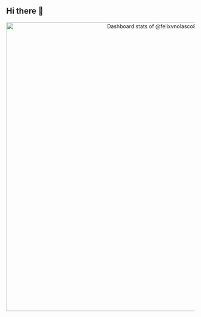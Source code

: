 ## Hi there 👋

<!--
**felixvnolasco84/felixvnolasco84** is a ✨ _special_ ✨ repository because its `README.md` (this file) appears on your GitHub profile.

Here are some ideas to get you started:

- 🔭 I’m currently working on ...
- 🌱 I’m currently learning ...
- 👯 I’m looking to collaborate on ...
- 🤔 I’m looking for help with ...
- 💬 Ask me about ...
- 📫 How to reach me: ...
- 😄 Pronouns: ...
- ⚡ Fun fact: ...
-->

<!-- Copy-paste in your Readme.md file -->

<a href="https://next.ossinsight.io/widgets/official/compose-user-dashboard-stats?user_id=139266401" target="_blank" style="display: block" align="center">
  <picture>
    <source media="(prefers-color-scheme: dark)" srcset="https://next.ossinsight.io/widgets/official/compose-user-dashboard-stats/thumbnail.png?user_id=139266401&image_size=auto&color_scheme=dark" width="771" height="auto">
    <img alt="Dashboard stats of @felixvnolasco84" src="https://next.ossinsight.io/widgets/official/compose-user-dashboard-stats/thumbnail.png?user_id=139266401&image_size=auto&color_scheme=light" width="771" height="auto">
  </picture>
</a>

<!-- Made with [OSS Insight](https://ossinsight.io/) -->
